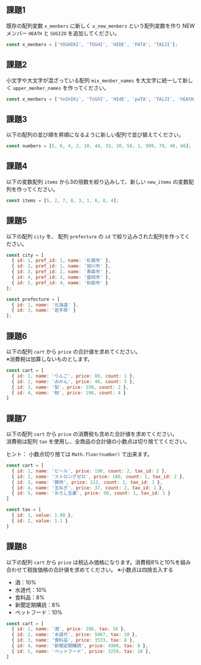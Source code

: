 ## 課題1

既存の配列変数 `x_menbers` に新しく `x_new_menbers` という配列変数を作り NEWメンバー `HEATH` と `SUGIZO` を追加してください。

```javascript
const x_menbers = ['YOSHIKI', 'TOSHI', 'HIDE', 'PATA', 'TAIJI'];
```

## 課題2

小文字や大文字が混ざっている配列 `mix_menber_names` を大文字に統一して新しく `upper_menber_names` を作ってください。

```javascript
const x_menbers = ['YoShIKi', 'ToShI', 'HIdE', 'paTA', 'TAiJI', 'hEAtH', 'sUGIzo'];
```

## 課題3

以下の配列の並び順を昇順になるように新しい配列で並び替えてください。

```javascript
const numbers = [5, 6, 4, 2, 10, 44, 33, 30, 50, 1, 999, 79, 48, 66];
```

## 課題4

以下の変数配列 `items` から3の倍数を絞り込みして、新しい `new_items` の変数配列を作ってください。

```javascript
const items = [5, 2, 7, 8, 3, 1, 6, 8, 4];
```

## 課題5

以下の配列 `city` を、 配列 `prefecture` の `id` で絞り込みされた配列を作ってください。

```javascript
const city = [
  { id: 1, pref_id: 1, name: '札幌市' },
  { id: 2, pref_id: 1, name: '旭川市' },
  { id: 3, pref_id: 2, name: '青森市' },
  { id: 4, pref_id: 3, name: '盛岡市' },
  { id: 5, pref_id: 4, name: '秋田市' }
];

const prefecture = [
  { id: 1, name: '北海道' },
  { id: 3, name: '岩手県' }
];
```

## 課題6

以下の配列 `cart` から `price` の合計値を求めてください。  
※消費税は加算しないものとします。

```javascript
const cart = [
  { id: 1, name: 'りんご', price: 80, count: 1 },
  { id: 2, name: 'みかん', price: 40, count: 5 },
  { id: 3, name: '梨', price: 150, count: 2 },
  { id: 4, name: '桃', price: 198, count: 4 }
]
```

## 課題7

以下の配列 `cart` から `price` の消費税も含めた合計値を求めてください。  
消費税は配列 `tax` を使用し、全商品の合計値の小数点は切り捨ててください。

ヒント： 小数点切り捨ては `Math.floor(number)` で出来ます。

```javascript
const cart = [
  { id: 1, name: 'ビール', price: 198, count: 2, tax_id: 2 },
  { id: 2, name: 'ストロングゼロ', price: 100, count: 1, tax_id: 2 },
  { id: 3, name: '豚肉', price: 212, count: 1, tax_id: 1 },
  { id: 4, name: '玉ねぎ', price: 37, count: 2, tax_id: 1 },
  { id: 5, name: 'おろし生姜', price: 90, count: 1, tax_id: 1 }
]

const tax = [
  { id: 1, value: 1.08 },
  { id: 2, value: 1.1 }
]
```


## 課題8

以下の配列 `cart` から `price` は税込み価格になります。消費税8%と10%を組み合わせて税抜価格の合計値を求めてください。
※小数点は四捨五入する

- 酒：10%
- 水道代：10%
- 食料品：8%
- 新聞定期購読：8%
- ペットフード：10%

```javascript
const cart = [
  { id: 1, name: '酒', price: 290, tax: 10 },
  { id: 2, name: '水道代', price: 5867, tax: 10 },
  { id: 3, name: '食料品', price: 3533, tax: 8 },
  { id: 4, name: '新聞定期購読', price: 4900, tax: 8 },
  { id: 5, name: 'ペットフード', price: 3250, tax: 10 },
]
```

